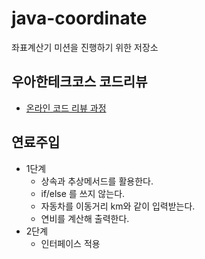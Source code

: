 # java-coordinate
좌표계산기 미션을 진행하기 위한 저장소

## 우아한테크코스 코드리뷰
* [온라인 코드 리뷰 과정](https://github.com/woowacourse/woowacourse-docs/blob/master/maincourse/README.md)


## 연료주입
* 1단계
    * 상속과 추상메서드를 활용한다.
    * if/else 를 쓰지 않는다.
    * 자동차를 이동거리 km와 같이 입력받는다.
    * 연비를 계산해 출력한다.
* 2단계
    * 인터페이스 적용